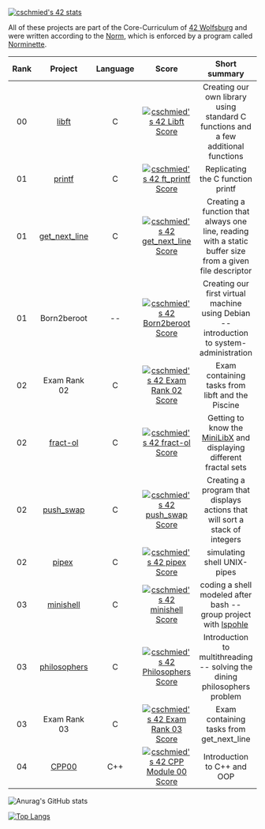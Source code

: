 [![cschmied's 42 stats](https://badge42.vercel.app/api/v2/clcumlgqy00110fmc362jodo5/stats?cursusId=21&coalitionId=151)](https://github.com/JaeSeoKim/badge42)


All of these projects are part of the Core-Curriculum of [42 Wolfsburg](https://42wolfsburg.de/) and were written according to the [Norm](https://github.com/42School/norminette/blob/master/pdf/en.norm.pdf), which is enforced by a program called [Norminette](https://github.com/42School/norminette).

| Rank | Project | Language | Score | Short summary |
|:----:|:-------:|:--------:|:-----:|:-------------:|
| 00 | [libft](https://github.com/cschm1ed/libft-a-C-standard-library) | C | [![cschmied's 42 Libft Score](https://badge42.vercel.app/api/v2/clcumlgqy00110fmc362jodo5/project/2911849)](https://github.com/JaeSeoKim/badge42) | Creating our own library using standard C functions and a few additional functions |
| 01 | [printf](https://github.com/cschm1ed/ft_printf-recoding-printf---) | C | [![cschmied's 42 ft_printf Score](https://badge42.vercel.app/api/v2/clcumlgqy00110fmc362jodo5/project/2932613)](https://github.com/JaeSeoKim/badge42) | Replicating the C function printf |
| 01 | [get_next_line](https://github.com/cschm1ed/get_next_line) | C | [![cschmied's 42 get_next_line Score](https://badge42.vercel.app/api/v2/clcumlgqy00110fmc362jodo5/project/2933547)](https://github.com/JaeSeoKim/badge42) | Creating a function that always one line, reading with a static buffer size from a given file descriptor |
| 01 | Born2beroot | -- | [![cschmied's 42 Born2beroot Score](https://badge42.vercel.app/api/v2/clcumlgqy00110fmc362jodo5/project/2940142)](https://github.com/JaeSeoKim/badge42) | Creating our first virtual machine using Debian -- introduction to system-administration |
| 02 | Exam Rank 02 | C | [![cschmied's 42 Exam Rank 02 Score](https://badge42.vercel.app/api/v2/clcumlgqy00110fmc362jodo5/project/2955231)](https://github.com/JaeSeoKim/badge42) | Exam containing tasks from libft and the Piscine |
| 02 | [fract-ol](https://github.com/cschm1ed/fract-ol) | C | [![cschmied's 42 fract-ol Score](https://badge42.vercel.app/api/v2/clcumlgqy00110fmc362jodo5/project/2960363)](https://github.com/JaeSeoKim/badge42) | Getting to know the [MiniLibX](https://harm-smits.github.io/42docs/libs/minilibx) and displaying different fractal sets |
| 02 | [push_swap](https://github.com/cschm1ed/push_swap) | C | [![cschmied's 42 push_swap Score](https://badge42.vercel.app/api/v2/clcumlgqy00110fmc362jodo5/project/2974394)](https://github.com/JaeSeoKim/badge42) | Creating a program that displays actions that will sort a stack of integers |
| 02 | [pipex](https://github.com/cschm1ed/pipex) | C | [![cschmied's 42 pipex Score](https://badge42.vercel.app/api/v2/clcumlgqy00110fmc362jodo5/project/3048988)](https://github.com/JaeSeoKim/badge42) | simulating shell UNIX-pipes |
| 03 | [minishell](https://github.com/cschm1ed/minishell) | C | [![cschmied's 42 minishell Score](https://badge42.vercel.app/api/v2/clcumlgqy00110fmc362jodo5/project/3073219)](https://github.com/JaeSeoKim/badge42) | coding a shell modeled after bash -- group project with [lspohle](https://github.com/lspohle) |
| 03 | [philosophers](https://github.com/cschm1ed/philosophers) | C | [![cschmied's 42 Philosophers Score](https://badge42.vercel.app/api/v2/clcumlgqy00110fmc362jodo5/project/3073218)](https://github.com/JaeSeoKim/badge42) | Introduction to multithreading -- solving the dining philosophers problem |
| 03 | Exam Rank 03 | C | [![cschmied's 42 Exam Rank 03 Score](https://badge42.vercel.app/api/v2/clcumlgqy00110fmc362jodo5/project/3073253)](https://github.com/JaeSeoKim/badge42) | Exam containing tasks from get_next_line |
| 04 | [CPP00](https://github.com/cschm1ed/CPP00) | C++ | [![cschmied's 42 CPP Module 00 Score](https://badge42.vercel.app/api/v2/clcumlgqy00110fmc362jodo5/project/3126458)](https://github.com/JaeSeoKim/badge42) | Introduction to C++ and OOP |

![Anurag's GitHub stats](https://github-readme-stats.vercel.app/api?username=cschm1ed&show_icons=true&theme=vue-dark)

[![Top Langs](https://github-readme-stats.vercel.app/api/top-langs/?username=cschm1ed)](https://github.com/anuraghazra/github-readme-stats)



